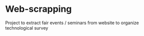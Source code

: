 # Web-scrapping
Project to extract fair events / seminars from website to organize technological survey
